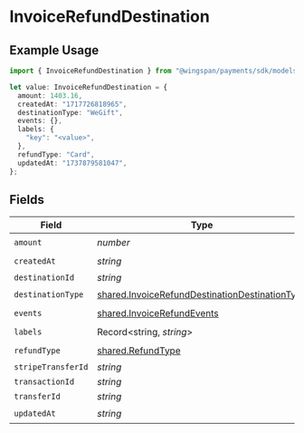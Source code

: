 # InvoiceRefundDestination

## Example Usage

```typescript
import { InvoiceRefundDestination } from "@wingspan/payments/sdk/models/shared";

let value: InvoiceRefundDestination = {
  amount: 1403.16,
  createdAt: "1717726818965",
  destinationType: "WeGift",
  events: {},
  labels: {
    "key": "<value>",
  },
  refundType: "Card",
  updatedAt: "1737879581047",
};
```

## Fields

| Field                                                                                                                   | Type                                                                                                                    | Required                                                                                                                | Description                                                                                                             |
| ----------------------------------------------------------------------------------------------------------------------- | ----------------------------------------------------------------------------------------------------------------------- | ----------------------------------------------------------------------------------------------------------------------- | ----------------------------------------------------------------------------------------------------------------------- |
| `amount`                                                                                                                | *number*                                                                                                                | :heavy_check_mark:                                                                                                      | N/A                                                                                                                     |
| `createdAt`                                                                                                             | *string*                                                                                                                | :heavy_check_mark:                                                                                                      | N/A                                                                                                                     |
| `destinationId`                                                                                                         | *string*                                                                                                                | :heavy_minus_sign:                                                                                                      | N/A                                                                                                                     |
| `destinationType`                                                                                                       | [shared.InvoiceRefundDestinationDestinationType](../../../sdk/models/shared/invoicerefunddestinationdestinationtype.md) | :heavy_check_mark:                                                                                                      | N/A                                                                                                                     |
| `events`                                                                                                                | [shared.InvoiceRefundEvents](../../../sdk/models/shared/invoicerefundevents.md)                                         | :heavy_check_mark:                                                                                                      | N/A                                                                                                                     |
| `labels`                                                                                                                | Record<string, *string*>                                                                                                | :heavy_check_mark:                                                                                                      | N/A                                                                                                                     |
| `refundType`                                                                                                            | [shared.RefundType](../../../sdk/models/shared/refundtype.md)                                                           | :heavy_check_mark:                                                                                                      | N/A                                                                                                                     |
| `stripeTransferId`                                                                                                      | *string*                                                                                                                | :heavy_minus_sign:                                                                                                      | N/A                                                                                                                     |
| `transactionId`                                                                                                         | *string*                                                                                                                | :heavy_minus_sign:                                                                                                      | N/A                                                                                                                     |
| `transferId`                                                                                                            | *string*                                                                                                                | :heavy_minus_sign:                                                                                                      | N/A                                                                                                                     |
| `updatedAt`                                                                                                             | *string*                                                                                                                | :heavy_check_mark:                                                                                                      | N/A                                                                                                                     |